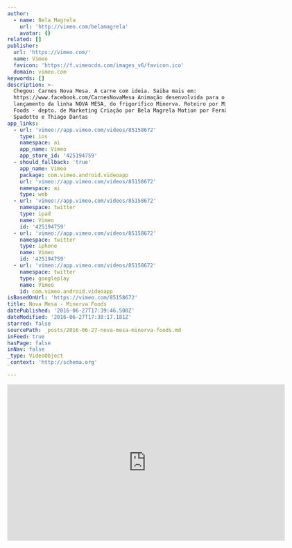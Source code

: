 ```yaml
---
author:
  - name: Bela Magrela
    url: 'http://vimeo.com/belamagrela'
    avatar: {}
related: []
publisher:
  url: 'https://vimeo.com/'
  name: Vimeo
  favicon: 'https://f.vimeocdn.com/images_v6/favicon.ico'
  domain: vimeo.com
keywords: []
description: >-
  Chegou: Carnes Nova Mesa. A carne com ideia. Saiba mais em:
  https://www.facebook.com/CarnesNovaMesa Animação desenvolvida para o
  lançamento da linha NOVA MESA, do frigorífico Minerva. Roteiro por Minerva
  Foods - depto. de Marketing Criação por Bela Magrela Motion por Fernão
  Spadotto e Thiago Dantas
app_links:
  - url: 'vimeo://app.vimeo.com/videos/85158672'
    type: ios
    namespace: ai
    app_name: Vimeo
    app_store_id: '425194759'
  - should_fallback: 'true'
    app_name: Vimeo
    package: com.vimeo.android.videoapp
    url: 'vimeo://app.vimeo.com/videos/85158672'
    namespace: ai
    type: web
  - url: 'vimeo://app.vimeo.com/videos/85158672'
    namespace: twitter
    type: ipad
    name: Vimeo
    id: '425194759'
  - url: 'vimeo://app.vimeo.com/videos/85158672'
    namespace: twitter
    type: iphone
    name: Vimeo
    id: '425194759'
  - url: 'vimeo://app.vimeo.com/videos/85158672'
    namespace: twitter
    type: googleplay
    name: Vimeo
    id: com.vimeo.android.videoapp
isBasedOnUrl: 'https://vimeo.com/85158672'
title: Nova Mesa - Minerva Foods
datePublished: '2016-06-27T17:39:46.500Z'
dateModified: '2016-06-27T17:38:17.181Z'
starred: false
sourcePath: _posts/2016-06-27-nova-mesa-minerva-foods.md
inFeed: true
hasPage: false
inNav: false
_type: VideoObject
_context: 'http://schema.org'

---
```

<iframe src="https://cdn.embedly.com/widgets/media.html?src=https%3A%2F%2Fplayer.vimeo.com%2Fvideo%2F85158672&amp;url=https%3A%2F%2Fvimeo.com%2F85158672&amp;image=http%3A%2F%2Fi.vimeocdn.com%2Fvideo%2F462354589_640.jpg&amp;key=b7d04c9b404c499eba89ee7072e1c4f7&amp;type=text%2Fhtml&amp;schema=vimeo" width="640" height="360" scrolling="no" frameborder="0" allowfullscreen="" style=""></iframe>